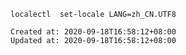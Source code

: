
    localectl  set-locale LANG=zh_CN.UTF8

    Created at: 2020-09-18T16:58:12+08:00
    Updated at: 2020-09-18T16:58:12+08:00

